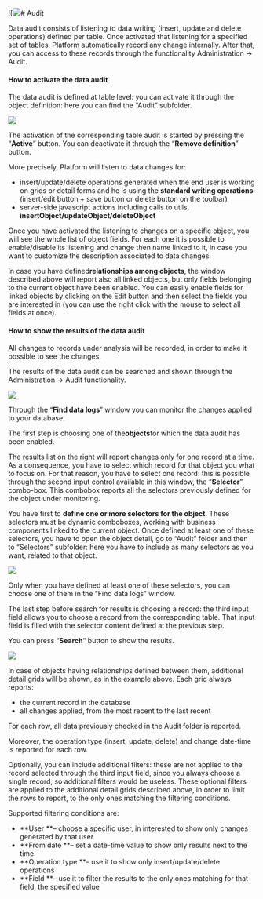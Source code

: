 ![![](/assets/automated-testing.m](/assets/best-practises.md)d)# Audit

Data audit consists of listening to data writing \(insert, update and delete operations\) defined per table. Once activated that listening for a specified set of tables, Platform automatically record any change internally. After that, you can access to these records through the functionality Administration -&gt; Audit.

#### **How to activate the data audit**

The data audit is defined at table level: you can activate it through the object definition: here you can find the “Audit” subfolder.

[![](http://4wsplatform.org/wp-content/uploads/2018/01/audittable-1.png)](http://4wsplatform.org/wp-content/uploads/2018/01/audittable-1.png)

The activation of the corresponding table audit is started by pressing the “**Active**” button. You can deactivate it through the “**Remove definition**” button.

More precisely, Platform will listen to data changes for:

* insert/update/delete operations generated when the end user is working on grids or detail forms and he is using the
  **standard writing operations**
  \(insert/edit button + save button or delete button on the toolbar\)
* server-side javascript actions including calls to utils.
  **insertObject/updateObject/deleteObject**

Once you have activated the listening to changes on a specific object, you will see the whole list of object fields. For each one it is possible to enable/disable its listening and change then name linked to it, in case you want to customize the description associated to data changes.

In case you have defined**relationships among objects**, the window described above will report also all linked objects, but only fields belonging to the current object have been enabled. You can easily enable fields for linked objects by clicking on the Edit button and then select the fields you are interested in \(you can use the right click with the mouse to select all fields at once\).

#### **How to show the results of the data audit**

All changes to records under analysis will be recorded, in order to make it possible to see the changes.

The results of the data audit can be searched and shown through the Administration -&gt; Audit functionality.

[![](http://4wsplatform.org/wp-content/uploads/2018/01/searcha1.png)](http://4wsplatform.org/wp-content/uploads/2018/01/searcha1.png)

Through the “**Find data logs**” window you can monitor the changes applied to your database.

The first step is choosing one of the**objects**for which the data audit has been enabled.

The results list on the right will report changes only for one record at a time. As a consequence, you have to select which record for that object you what to focus on. For that reason, you have to select one record: this is possible through the second input control available in this window, the “**Selector**” combo-box. This combobox reports all the selectors previously defined for the object under monitoring.

You have first to **define one or more selectors for the object**. These selectors must be dynamic comboboxes, working with business components linked to the current object. Once defined at least one of these selectors, you have to open the object detail, go to “Audit” folder and then to “Selectors” subfolder: here you have to include as many selectors as you want, related to that object.

[![](http://4wsplatform.org/wp-content/uploads/2018/01/searcha2.png)](http://4wsplatform.org/wp-content/uploads/2018/01/searcha2.png)

Only when you have defined at least one of these selectors, you can choose one of them in the “Find data logs” window.

The last step before search for results is choosing a record: the third input field allows you to choose a record from the corresponding table. That input field is filled with the selector content defined at the previous step.

You can press “**Search**” button to show the results.

[![](http://4wsplatform.org/wp-content/uploads/2018/01/searcha3.png)](http://4wsplatform.org/wp-content/uploads/2018/01/searcha3.png)

In case of objects having relationships defined between them, additional detail grids will be shown, as in the example above. Each grid always reports:

* the current record in the database
* all changes applied, from the most recent to the last recent

For each row, all data previously checked in the Audit folder is reported.

Moreover, the operation type \(insert, update, delete\) and change date-time is reported for each row.

Optionally, you can include additional filters: these are not applied to the record selected through the third input field, since you always choose a single record, so additional filters would be useless. These optional filters are applied to the additional detail grids described above, in order to limit the rows to report, to the only ones matching the filtering conditions.

Supported filtering conditions are:

* **User **– choose a specific user, in interested to show only changes generated by that user
* **From date **– set a date-time value to show only results next to the time
* **Operation type **– use it to show only insert/update/delete operations
* **Field **– use it to filter the results to the only ones matching for that field, the specified value



